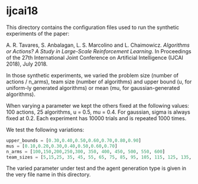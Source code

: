 # ijcai18

This directory contains the configuration files used to run the synthetic experiments of the paper:

A. R. Tavares, S. Anbalagan, L. S. Marcolino and L. Chaimowicz. _Algorithms or Actions? A Study in Large-Scale Reinforcement Learning_. In Proceedings of the 27th International Joint Conference on Artificial Intelligence (IJCAI 2018), July 2018.

In those synthetic experiments, we varied the problem size (number of actions / n_arms), team size (number of algorithms) and upper bound (u, for uniform-ly generated algorithms) or mean (mu, for gaussian-generated algorithms).

When varying a parameter we kept the others fixed at the following values: 100 actions, 25 algorithms, u = 0.5, mu = 0.4. For gaussian, sigma is always fixed at 0.2.
Each experiment has 10000 trials and is repeated 1000 times.

We test the following variations:
```python
upper_bounds = [0.30,0.40,0.50,0.60,0.70,0.80,0.90]
mus = [0.10,0.20,0.30,0.40,0.50,0.60,0.70]
n_arms = [100,150,200,250,300, 350, 400, 450, 500, 550, 600]
team_sizes = [5,15,25, 35, 45, 55, 65, 75, 85, 95, 105, 115, 125, 135, 145, 155, 165, 175, 185, 195, 205, 215, 225, 235, 245, 255, 265, 275, 285, 295]
```

The varied parameter under test and the agent generation type is given in the very file name in this directory.
